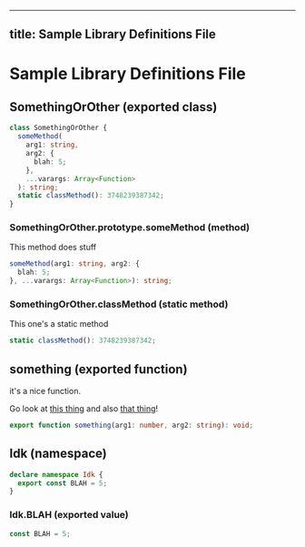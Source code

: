 <!-- INPUT:
// ---
// title: Sample Library Definitions File
// ---
export class SomethingOrOther {
  /**
   * This method does stuff
   */
  someMethod(
    arg1: string,
    arg2: { blah: 5 },
    ...varargs: Array<Function>
  ): string;

  /** This one's a static method */
  static classMethod(): 3748239387342;
}

/**
 * it's a nice function.
 *
 * Go look at {@link this thing} and also {@link that thing}!
 */
export function something(arg1: number, arg2: string): void;

declare namespace Idk {
  export const BLAH = 5;
}

declare enum FoodStuffs {
  fruit,
  vegetable,
  grain,
  meat,
  dairy,
  dessert = 898909,
}

-->
---
title: Sample Library Definitions File
---

# Sample Library Definitions File

## SomethingOrOther (exported class)

```ts
class SomethingOrOther {
  someMethod(
    arg1: string,
    arg2: {
      blah: 5;
    },
    ...varargs: Array<Function>
  ): string;
  static classMethod(): 3748239387342;
}
```

### SomethingOrOther.prototype.someMethod (method)

This method does stuff

```ts
someMethod(arg1: string, arg2: {
  blah: 5;
}, ...varargs: Array<Function>): string;
```

### SomethingOrOther.classMethod (static method)

This one's a static method

```ts
static classMethod(): 3748239387342;
```

## something (exported function)

it's a nice function.

Go look at [this thing](#) and also [that thing](#)!

```ts
export function something(arg1: number, arg2: string): void;
```

## Idk (namespace)

```ts
declare namespace Idk {
  export const BLAH = 5;
}
```

### Idk.BLAH (exported value)

```ts
const BLAH = 5;
```

<!-- OUTPUT.frontmatter:
{
  "raw": "---\ntitle: Sample Library Definitions File\n---",
  "parsed": {
    "title": "Sample Library Definitions File"
  }
}
-->
<!-- OUTPUT.warnings:
[
  "No link URL provided for \"this thing\"; falling back to \"#\"",
  "No link URL provided for \"that thing\"; falling back to \"#\""
]
-->
